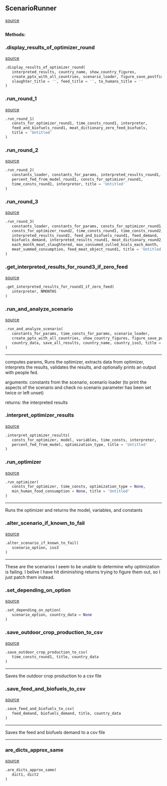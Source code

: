 #


## ScenarioRunner
[source](https://github.com/allfed/allfed-integrated-model/blob/master/src/scenarios/run_scenario.py/#L48)
```python 

```




**Methods:**


### .display_results_of_optimizer_round
[source](https://github.com/allfed/allfed-integrated-model/blob/master/src/scenarios/run_scenario.py/#L52)
```python
.display_results_of_optimizer_round(
   interpreted_results, country_name, show_country_figures,
   create_pptx_with_all_countries, scenario_loader, figure_save_postfix,
   slaughter_title = '', feed_title = '', to_humans_title = ''
)
```


### .run_round_1
[source](https://github.com/allfed/allfed-integrated-model/blob/master/src/scenarios/run_scenario.py/#L105)
```python
.run_round_1(
   consts_for_optimizer_round1, time_consts_round1, interpreter,
   feed_and_biofuels_round1, meat_dictionary_zero_feed_biofuels,
   title = 'Untitled'
)
```


### .run_round_2
[source](https://github.com/allfed/allfed-integrated-model/blob/master/src/scenarios/run_scenario.py/#L137)
```python
.run_round_2(
   constants_loader, constants_for_params, interpreted_results_round1,
   percent_fed_from_model_round1, consts_for_optimizer_round1,
   time_consts_round1, interpreter, title = 'Untitled'
)
```


### .run_round_3
[source](https://github.com/allfed/allfed-integrated-model/blob/master/src/scenarios/run_scenario.py/#L223)
```python
.run_round_3(
   constants_loader, constants_for_params, consts_for_optimizer_round1,
   consts_for_optimizer_round2, time_consts_round1, time_consts_round2,
   interpreted_results_round2, feed_and_biofuels_round1, feed_demand,
   biofuels_demand, interpreted_results_round1, meat_dictionary_round2,
   each_month_meat_slaughtered, max_consumed_culled_kcals_each_month,
   meat_summed_consumption, feed_meat_object_round1, title = 'Untitled'
)
```


### .get_interpreted_results_for_round3_if_zero_feed
[source](https://github.com/allfed/allfed-integrated-model/blob/master/src/scenarios/run_scenario.py/#L274)
```python
.get_interpreted_results_for_round3_if_zero_feed(
   interpreter, NMONTHS
)
```


### .run_and_analyze_scenario
[source](https://github.com/allfed/allfed-integrated-model/blob/master/src/scenarios/run_scenario.py/#L291)
```python
.run_and_analyze_scenario(
   constants_for_params, time_consts_for_params, scenario_loader,
   create_pptx_with_all_countries, show_country_figures, figure_save_postfix,
   country_data, save_all_results, country_name, country_iso3, title = 'Untitled'
)
```

---
computes params, Runs the optimizer, extracts data from optimizer, interprets
the results, validates the results, and optionally prints an output with people
fed.

arguments: constants from the scenario, scenario loader (to print the aspects
of the scenario and check no scenario parameter has been set twice or left
unset)

returns: the interpreted results

### .interpret_optimizer_results
[source](https://github.com/allfed/allfed-integrated-model/blob/master/src/scenarios/run_scenario.py/#L536)
```python
.interpret_optimizer_results(
   consts_for_optimizer, model, variables, time_consts, interpreter,
   percent_fed_from_model, optimization_type, title = 'Untitled'
)
```


### .run_optimizer
[source](https://github.com/allfed/allfed-integrated-model/blob/master/src/scenarios/run_scenario.py/#L573)
```python
.run_optimizer(
   consts_for_optimizer, time_consts, optimization_type = None,
   min_human_food_consumption = None, title = 'Untitled'
)
```

---
Runs the optimizer and returns the model, variables, and constants

### .alter_scenario_if_known_to_fail
[source](https://github.com/allfed/allfed-integrated-model/blob/master/src/scenarios/run_scenario.py/#L641)
```python
.alter_scenario_if_known_to_fail(
   scenario_option, iso3
)
```

---
These are the scenarios I seem to be unable to determine why optimization is failing.
I belive I have hit diminishing returns trying to figure them out, so I just patch them instead.

### .set_depending_on_option
[source](https://github.com/allfed/allfed-integrated-model/blob/master/src/scenarios/run_scenario.py/#L750)
```python
.set_depending_on_option(
   scenario_option, country_data = None
)
```


### .save_outdoor_crop_production_to_csv
[source](https://github.com/allfed/allfed-integrated-model/blob/master/src/scenarios/run_scenario.py/#L1306)
```python
.save_outdoor_crop_production_to_csv(
   time_consts_round1, title, country_data
)
```

---
Saves the outdoor crop production to a csv file

### .save_feed_and_biofuels_to_csv
[source](https://github.com/allfed/allfed-integrated-model/blob/master/src/scenarios/run_scenario.py/#L1328)
```python
.save_feed_and_biofuels_to_csv(
   feed_demand, biofuels_demand, title, country_data
)
```

---
Saves the feed and biofuels demand to a csv file

----


### are_dicts_approx_same
[source](https://github.com/allfed/allfed-integrated-model/blob/master/src/scenarios/run_scenario.py/#L34)
```python
.are_dicts_approx_same(
   dict1, dict2
)
```

